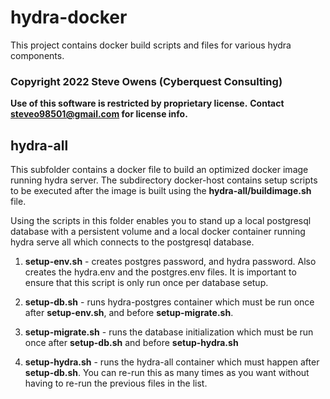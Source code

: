 # hydra-docker

This project contains docker build scripts and files for various hydra components.

### Copyright 2022 Steve Owens (Cyberquest Consulting)
**Use of this software is restricted by proprietary license.** 
**Contact steveo98501@gmail.com for license info.**


## hydra-all

This subfolder contains a docker file to build an optimized docker image running hydra server.  The subdirectory
docker-host contains setup scripts to be executed after the image is built using the **hydra-all/buildimage.sh** file.

Using the scripts in this folder enables you to stand up a local postgresql database with a persistent volume and a local docker container running hydra serve all which connects to the postgresql database.

1. **setup-env.sh** - creates postgres password, and hydra password.  Also creates the hydra.env and the postgres.env files.   It is important to ensure that this script is only run once per database setup. 

3. **setup-db.sh** - runs hydra-postgres container which must be run once after **setup-env.sh**, and before **setup-migrate.sh**.  

2. **setup-migrate.sh** - runs the database initialization which must be run once after **setup-db.sh** and before **setup-hydra.sh**

4. **setup-hydra.sh** - runs the hydra-all container which must happen after **setup-db.sh**. You can re-run this as many times as you want without having to re-run the previous files in the list.